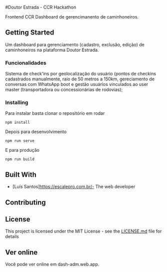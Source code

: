#Doutor Estrada - CCR Hackathon

Frontend CCR Dashboard de gerencimanento de caminhoneiros.

## Getting Started

Um dashboard para gerenciamento (cadastro, exclusão, edição) de caminhoneiros na plataforma Doutor Estrada.

### Funcionalidades

Sistema de check'ins por geolocalização do usuário (pontos de checkins cadastrados manualmente, raio de 50 metros a 150km, gereciamento de conversas com WhatsApp boot e gestão usuários vinculados ao user master (transportadora ou concessionárias de rodovias);

### Installing

Para instalar basta clonar o repositório em rodar

```
npm install
```

Depois para desenvolvimento

```
npm run serve
```
E para produção
```
npm run build
```

## Built With

* [Luís Santos]https://escalepro.com.br/- The web developer

## Contributing


## License

This project is licensed under the MIT License - see the [LICENSE.md](LICENSE.md) file for details

## Ver online
Você pode ver online em dash-adm.web.app.
